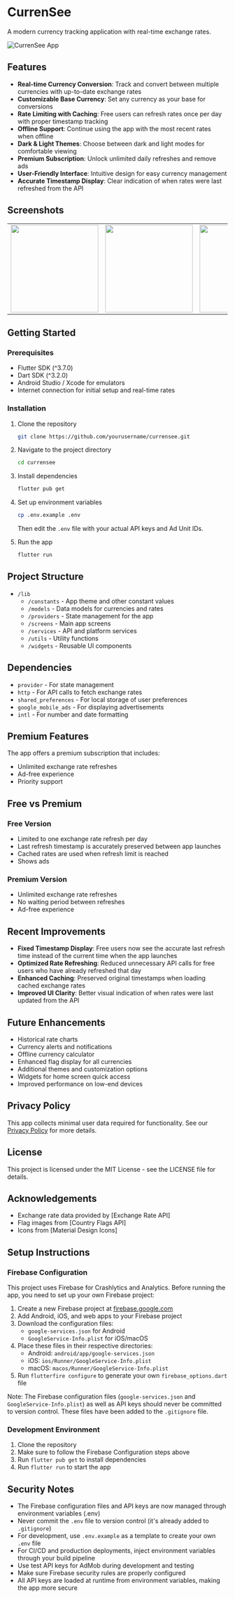 # CurrenSee

A modern currency tracking application with real-time exchange rates.

![CurrenSee App](assets/images/app_preview.png)

## Features

- **Real-time Currency Conversion**: Track and convert between multiple currencies with up-to-date exchange rates
- **Customizable Base Currency**: Set any currency as your base for conversions
- **Rate Limiting with Caching**: Free users can refresh rates once per day with proper timestamp tracking
- **Offline Support**: Continue using the app with the most recent rates when offline
- **Dark & Light Themes**: Choose between dark and light modes for comfortable viewing
- **Premium Subscription**: Unlock unlimited daily refreshes and remove ads
- **User-Friendly Interface**: Intuitive design for easy currency management
- **Accurate Timestamp Display**: Clear indication of when rates were last refreshed from the API

## Screenshots

<table>
  <tr>
    <td><img src="assets/images/screenshot_1.png" width="200"/></td>
    <td><img src="assets/images/screenshot_2.png" width="200"/></td>
    <td><img src="assets/images/screenshot_3.png" width="200"/></td>
  </tr>
</table>

## Getting Started

### Prerequisites

- Flutter SDK (^3.7.0)
- Dart SDK (^3.2.0)
- Android Studio / Xcode for emulators
- Internet connection for initial setup and real-time rates

### Installation

1. Clone the repository
   ```bash
   git clone https://github.com/yourusername/currensee.git
   ```

2. Navigate to the project directory
   ```bash
   cd currensee
   ```

3. Install dependencies
   ```bash
   flutter pub get
   ```

4. Set up environment variables
   ```bash
   cp .env.example .env
   ```
   Then edit the `.env` file with your actual API keys and Ad Unit IDs.

5. Run the app
   ```bash
   flutter run
   ```

## Project Structure

- `/lib`
  - `/constants` - App theme and other constant values
  - `/models` - Data models for currencies and rates
  - `/providers` - State management for the app
  - `/screens` - Main app screens
  - `/services` - API and platform services
  - `/utils` - Utility functions
  - `/widgets` - Reusable UI components

## Dependencies

- `provider` - For state management
- `http` - For API calls to fetch exchange rates
- `shared_preferences` - For local storage of user preferences
- `google_mobile_ads` - For displaying advertisements
- `intl` - For number and date formatting

## Premium Features

The app offers a premium subscription that includes:
- Unlimited exchange rate refreshes
- Ad-free experience
- Priority support

## Free vs Premium

### Free Version
- Limited to one exchange rate refresh per day
- Last refresh timestamp is accurately preserved between app launches
- Cached rates are used when refresh limit is reached
- Shows ads

### Premium Version
- Unlimited exchange rate refreshes
- No waiting period between refreshes
- Ad-free experience

## Recent Improvements

- **Fixed Timestamp Display**: Free users now see the accurate last refresh time instead of the current time when the app launches
- **Optimized Rate Refreshing**: Reduced unnecessary API calls for free users who have already refreshed that day
- **Enhanced Caching**: Preserved original timestamps when loading cached exchange rates
- **Improved UI Clarity**: Better visual indication of when rates were last updated from the API

## Future Enhancements

- Historical rate charts
- Currency alerts and notifications
- Offline currency calculator
- Enhanced flag display for all currencies
- Additional themes and customization options
- Widgets for home screen quick access
- Improved performance on low-end devices

## Privacy Policy

This app collects minimal user data required for functionality. See our [Privacy Policy](https://example.com/privacy) for more details.

## License

This project is licensed under the MIT License - see the LICENSE file for details.

## Acknowledgements

- Exchange rate data provided by [Exchange Rate API]
- Flag images from [Country Flags API]
- Icons from [Material Design Icons]

## Setup Instructions

### Firebase Configuration

This project uses Firebase for Crashlytics and Analytics. Before running the app, you need to set up your own Firebase project:

1. Create a new Firebase project at [firebase.google.com](https://firebase.google.com)
2. Add Android, iOS, and web apps to your Firebase project
3. Download the configuration files:
   - `google-services.json` for Android
   - `GoogleService-Info.plist` for iOS/macOS
4. Place these files in their respective directories:
   - Android: `android/app/google-services.json`
   - iOS: `ios/Runner/GoogleService-Info.plist`
   - macOS: `macos/Runner/GoogleService-Info.plist`
5. Run `flutterfire configure` to generate your own `firebase_options.dart` file

Note: The Firebase configuration files (`google-services.json` and `GoogleService-Info.plist`) as well as API keys should never be committed to version control. These files have been added to the `.gitignore` file.

### Development Environment

1. Clone the repository
2. Make sure to follow the Firebase Configuration steps above
3. Run `flutter pub get` to install dependencies
4. Run `flutter run` to start the app

## Security Notes

- The Firebase configuration files and API keys are now managed through environment variables (.env)
- Never commit the `.env` file to version control (it's already added to `.gitignore`)
- For development, use `.env.example` as a template to create your own `.env` file
- For CI/CD and production deployments, inject environment variables through your build pipeline
- Use test API keys for AdMob during development and testing
- Make sure Firebase security rules are properly configured
- All API keys are loaded at runtime from environment variables, making the app more secure
